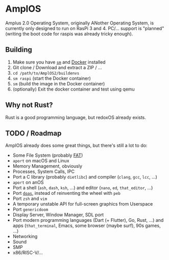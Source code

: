 # AmplOS
Amplus 2.0 Operating System, originally ANother Operating System, is currently
only designed to run on RasPi 3 and 4. PC/… support is "planned"
(writing the boot code for raspis was already tricky enough).

## Building
1. Make sure you have [`sm`](https://github.com/chrissxYT/tools) and
[Docker](https://www.docker.com) installed
2. Git clone / Download and extract a ZIP / ...
3. `cd /path/to/AmplOS2/buildenvs`
4. `sm raspi` (start the Docker container)
5. `sm` (build the image in the Docker container)
6. (optionally) Exit the docker container and test using qemu

## Why not Rust?
Rust is a good programming language, but redoxOS already exists.

## TODO / Roadmap
AmplOS already does some great things, but there's still a lot to do:

* Some File System (probably [FAT](https://github.com/AmplOS2/ampfat))
* `aport` on macOS and Linux
* Memory Management, obviously
* Processes, System Calls, IPC
* Port a C library (probably `dietlibc`) and
compiler (`clang`, `gcc`, `lcc`, ...)
* `aport` on anOS
* Port a shell (`ash`, `dash`, `ksh`, ...) and
editor (`nano`, `ed`, `that_editor`, ...)
* Port [`doas`](https://github.com/AmplOS2/doas), instead of reinventing the
wheel with `peb`
* Port `zsh` and `vim`
* A temporary unstable API for full-screen graphics from Userspace
* Port `genericdoom`
* Display Server, Window Manager, SDL port
* Port modern programming languages (Dart (+ Flutter), Go, Rust, ...) and
apps (`that_terminal`, Emacs, some browser (maybe surf), 90s games, ...)
* Networking
* Sound
* SMP
* x86/RISC-V/...

